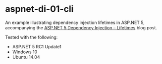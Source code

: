 # aspnet-di-01-cli

An example illustrating dependency injection lifetimes in ASP.NET 5, accompanying the [ASP.NET 5 Dependency Injection – Lifetimes](https://jeffogata.com/asp-net-5-dependency-injection-lifetimes/) blog post.

Tested with the following:
* ASP.NET 5 RC1 Update1
* Windows 10
* Ubuntu 14.04
